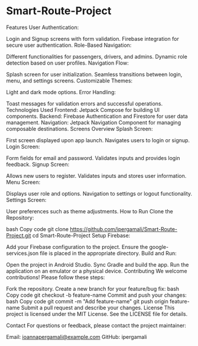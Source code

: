 # Smart-Route-Project
Features
User Authentication:

Login and Signup screens with form validation.
Firebase integration for secure user authentication.
Role-Based Navigation:

Different functionalities for passengers, drivers, and admins.
Dynamic role detection based on user profiles.
Navigation Flow:

Splash screen for user initialization.
Seamless transitions between login, menu, and settings screens.
Customizable Themes:

Light and dark mode options.
Error Handling:

Toast messages for validation errors and successful operations.
Technologies Used
Frontend:
Jetpack Compose for building UI components.
Backend:
Firebase Authentication and Firestore for user data management.
Navigation:
Jetpack Navigation Component for managing composable destinations.
Screens Overview
Splash Screen:

First screen displayed upon app launch.
Navigates users to login or signup.
Login Screen:

Form fields for email and password.
Validates inputs and provides login feedback.
Signup Screen:

Allows new users to register.
Validates inputs and stores user information.
Menu Screen:

Displays user role and options.
Navigation to settings or logout functionality.
Settings Screen:

User preferences such as theme adjustments.
How to Run
Clone the Repository:

bash
Copy code
git clone https://github.com/ipergamali/Smart-Route-Project.git
cd Smart-Route-Project
Setup Firebase:

Add your Firebase configuration to the project.
Ensure the google-services.json file is placed in the appropriate directory.
Build and Run:

Open the project in Android Studio.
Sync Gradle and build the app.
Run the application on an emulator or a physical device.
Contributing
We welcome contributions! Please follow these steps:

Fork the repository.
Create a new branch for your feature/bug fix:
bash
Copy code
git checkout -b feature-name
Commit and push your changes:
bash
Copy code
git commit -m "Add feature-name"
git push origin feature-name
Submit a pull request and describe your changes.
License
This project is licensed under the MIT License. See the LICENSE file for details.

Contact
For questions or feedback, please contact the project maintainer:

Email: ioannapergamali@example.com
GitHub: ipergamali

